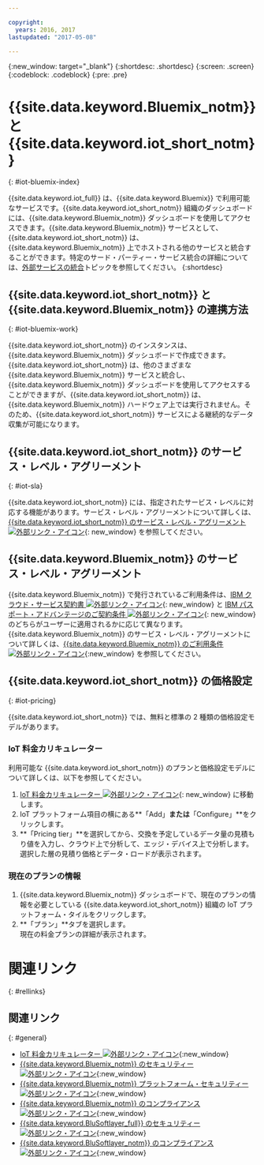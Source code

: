 ```yaml
---

copyright:
  years: 2016, 2017
lastupdated: "2017-05-08"

---
```


{:new_window: target="\_blank"}
{:shortdesc: .shortdesc}
{:screen: .screen}
{:codeblock: .codeblock}
{:pre: .pre}

# {{site.data.keyword.Bluemix_notm}} と {{site.data.keyword.iot_short_notm}}
{: #iot-bluemix-index}

{{site.data.keyword.iot_full}} は、{{site.data.keyword.Bluemix}} で利用可能なサービスです。{{site.data.keyword.iot_short_notm}} 組織のダッシュボードには、{{site.data.keyword.Bluemix_notm}} ダッシュボードを使用してアクセスできます。{{site.data.keyword.Bluemix_notm}} サービスとして、{{site.data.keyword.iot_short_notm}} は、{{site.data.keyword.Bluemix_notm}} 上でホストされる他のサービスと統合することができます。特定のサード・パーティー・サービス統合の詳細については、[外部サービスの統合](extensions/index.html)トピックを参照してください。
{:shortdesc}

## {{site.data.keyword.iot_short_notm}} と {{site.data.keyword.Bluemix_notm}} の連携方法
{: #iot-bluemix-work}

{{site.data.keyword.iot_short_notm}} のインスタンスは、{{site.data.keyword.Bluemix_notm}} ダッシュボードで作成できます。{{site.data.keyword.iot_short_notm}} は、他のさまざまな {{site.data.keyword.Bluemix_notm}} サービスと統合し、{{site.data.keyword.Bluemix_notm}} ダッシュボードを使用してアクセスすることができますが、{{site.data.keyword.iot_short_notm}} は、{{site.data.keyword.Bluemix_notm}} ハードウェア上では実行されません。そのため、{{site.data.keyword.iot_short_notm}} サービスによる継続的なデータ収集が可能になります。

## {{site.data.keyword.iot_short_notm}} のサービス・レベル・アグリーメント
{: #iot-sla}

{{site.data.keyword.iot_short_notm}} には、指定されたサービス・レベルに対応する機能があります。サービス・レベル・アグリーメントについて詳しくは、[{{site.data.keyword.iot_short_notm}} のサービス・レベル・アグリーメント ![外部リンク・アイコン](../../../icons/launch-glyph.svg "外部リンク・アイコン")](http://www-03.ibm.com/software/sla/sladb.nsf/pdf/6738-03/$file/i126-6738-03_06-2016_en_US.pdf){: new_window} を参照してください。

## {{site.data.keyword.Bluemix_notm}} のサービス・レベル・アグリーメント

{{site.data.keyword.Bluemix_notm}} で発行されているご利用条件は、[IBM クラウド・サービス契約書 ![外部リンク・アイコン](../../../icons/launch-glyph.svg)](http://www-05.ibm.com/support/operations/files/pdf/csa_us.pdf?cm_mc_uid=65870113399114371461368&cm_mc_sid_50200000=1469524513){: new_window} と [IBM パスポート・アドバンテージのご契約条件 ![外部リンク・アイコン](../../../icons/launch-glyph.svg)](https://www-01.ibm.com/software/passportadvantage/pa_agreements.html){: new_window} のどちらがユーザーに適用されるかに応じて異なります。{{site.data.keyword.Bluemix_notm}} のサービス・レベル・アグリーメントについて詳しくは、[{{site.data.keyword.Bluemix_notm}} のご利用条件 ![外部リンク・アイコン](../../../icons/launch-glyph.svg "外部リンク・アイコン")](https://console.{DomainName}/docs/navigation/notices.html#terms){:new_window} を参照してください。

## {{site.data.keyword.iot_short_notm}} の価格設定
{: #iot-pricing}

{{site.data.keyword.iot_short_notm}} では、無料と標準の 2 種類の価格設定モデルがあります。

### IoT 料金カリキュレーター
利用可能な {{site.data.keyword.iot_short_notm}} のプランと価格設定モデルについて詳しくは、以下を参照してください。
1. [IoT 料金カリキュレーター ![外部リンク・アイコン](../../../icons/launch-glyph.svg "外部リンク・アイコン")](http://iot-cost-calculator.ng.bluemix.net/){: new_window} に移動します。  
2. IoT プラットフォーム項目の横にある**「Add」**または**「Configure」**をクリックします。
3. **「Pricing tier」**を選択してから、交換を予定しているデータ量の見積もり値を入力し、クラウド上で分析して、エッジ・デバイス上で分析します。  
選択した層の見積り価格とデータ・ロードが表示されます。

### 現在のプランの情報
1. {{site.data.keyword.Bluemix_notm}} ダッシュボードで、現在のプランの情報を必要としている {{site.data.keyword.iot_short_notm}} 組織の IoT プラットフォーム・タイルをクリックします。
2. **「プラン」**タブを選択します。  
現在の料金プランの詳細が表示されます。

# 関連リンク
{: #rellinks}


## 関連リンク
{: #general}

* [IoT 料金カリキュレーター ![外部リンク・アイコン](../../../icons/launch-glyph.svg "外部リンク・アイコン")](http://iot-cost-calculator.ng.bluemix.net/){:new_window}
* [{{site.data.keyword.Bluemix_notm}} のセキュリティー![外部リンク・アイコン](../../../icons/launch-glyph.svg "外部リンク・アイコン")](https://console.ng.bluemix.net/docs/security/index.html#security){:new_window}
* [{{site.data.keyword.Bluemix_notm}} プラットフォーム・セキュリティー ![外部リンク・アイコン](../../../icons/launch-glyph.svg "外部リンク・アイコン")](https://console.ng.bluemix.net/docs/security/index.html#platform-security){:new_window}
* [{{site.data.keyword.Bluemix_notm}} のコンプライアンス ![外部リンク・アイコン](../../../icons/launch-glyph.svg "外部リンク・アイコン")](https://console.ng.bluemix.net/docs/security/index.html#compliance){:new_window}
* [{{site.data.keyword.BluSoftlayer_full}} のセキュリティー![外部リンク・アイコン](../../../icons/launch-glyph.svg "外部リンク・アイコン")](http://www.softlayer.com/security){:new_window}
* [{{site.data.keyword.BluSoftlayer_notm}} のコンプライアンス ![外部リンク・アイコン](../../../icons/launch-glyph.svg "外部リンク・アイコン")](http://www.softlayer.com/compliance){:new_window}
